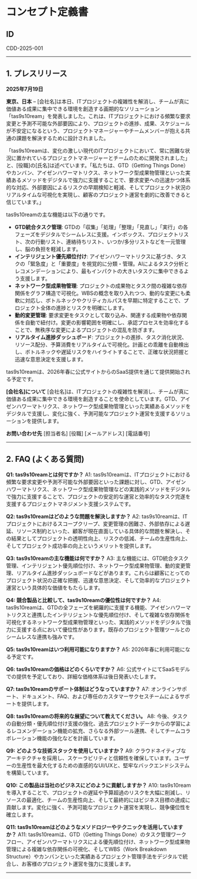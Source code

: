 # コンセプト定義書

## ID

CDD-2025-001

---

## 1. プレスリリース

**2025年7月19日**

**東京、日本** –
[会社名]は本日、ITプロジェクトの複雑性を解消し、チームが真に価値ある成果に集中できる環境を創造する画期的なソリューション「tas9s10ream」を発表しました。これは、ITプロジェクトにおける頻繁な要求変更と予測不可能な外部要因により、プロジェクトの進捗、成果、スケジュールが不安定になるという、プロジェクトマネージャーやチームメンバーが抱える共通の課題を解決するために設計されました。

「tas9s10reamは、変化の激しい現代のITプロジェクトにおいて、常に困難な状況に置かれているプロジェクトマネージャーとチームのために開発されました」と、[役職]の[氏名]は述べています。「私たちは、GTD（Getting
Things
Done）やカンバン、アイゼンハワーマトリクス、ネットワーク型成果物管理といった実績あるメソッドをデジタルで強力に支援することで、要求変更への迅速かつ体系的な対応、外部要因によるリスクの早期検知と軽減、そしてプロジェクト状況のリアルタイムな可視化を実現し、顧客のプロジェクト運営を劇的に改善できると信じています。」

tas9s10reamの主な機能は以下の通りです。

- **GTD統合タスク管理**:
  GTDの「収集」「処理」「整理」「見直し」「実行」の各フェーズをデジタルでシームレスに支援。インボックス、プロジェクトリスト、次の行動リスト、連絡待ちリスト、いつか/多分リストなどを一元管理し、脳の負担を軽減します。
- **インテリジェント優先順位付け**: アイゼンハワーマトリクスに基づき、タスクの「緊急度」と「重要度」を視覚的に分類・管理。AIによるタスク分析とレコメンデーションにより、最もインパクトの大きいタスクに集中できるよう支援します。
- **ネットワーク型成果物管理**: プロジェクトの成果物とタスク間の複雑な依存関係をグラフ構造で可視化。WBSの概念を取り入れつつ、動的な変更にも柔軟に対応し、ボトルネックやクリティカルパスを早期に特定することで、プロジェクト全体の進捗とリスクを明確にします。
- **動的変更管理**: 要求変更をタスクとして取り込み、関連する成果物や依存関係を自動で紐付け。変更の影響範囲を明確にし、承認プロセスを効率化することで、無秩序な変更によるプロジェクトの混乱を防ぎます。
- **リアルタイム進捗ダッシュボード**: プロジェクトの進捗、タスク消化状況、リソース配分、予算消費をリアルタイムで可視化。計画との乖離を自動検出し、ボトルネックや遅延リスクをハイライトすることで、正確な状況把握と迅速な意思決定を支援します。

tas9s10reamは、2026年春に公式サイトからのSaaS提供を通じて提供開始される予定です。

**[会社名]について**
[会社名]は、ITプロジェクトの複雑性を解消し、チームが真に価値ある成果に集中できる環境を創造することを使命としています。GTD、アイゼンハワーマトリクス、ネットワーク型成果物管理といった実績あるメソッドをデジタルで支援し、変化に強く、予測可能なプロジェクト運営を支援するソリューションを提供します。

**お問い合わせ先** [担当者名] [役職] [メールアドレス] [電話番号]

---

## 2. FAQ (よくある質問)

**Q1: tas9s10reamとは何ですか？** A1:
tas9s10reamは、ITプロジェクトにおける頻繁な要求変更や予測不可能な外部要因といった課題に対し、GTD、アイゼンハワーマトリクス、ネットワーク型成果物管理などの実践的メソッドをデジタルで強力に支援することで、プロジェクトの安定的な運営と効率的なタスク完遂を支援するプロジェクトマネジメント支援システムです。

**Q2: tas9s10reamはどのような問題を解決しますか？** A2:
tas9s10reamは、ITプロジェクトにおけるスコープクリープ、変更管理の困難さ、外部依存による遅延、リソース制約といった、顧客が現在直面している具体的な問題を解決し、その結果としてプロジェクトの透明性向上、リスクの低減、チームの生産性向上、そしてプロジェクト成功率の向上というメリットを提供します。

**Q3: tas9s10reamの主な機能は何ですか？**
A3: 主な機能には、GTD統合タスク管理、インテリジェント優先順位付け、ネットワーク型成果物管理、動的変更管理、リアルタイム進捗ダッシュボードなどがあります。これらは顧客にとってのプロジェクト状況の正確な把握、迅速な意思決定、そして効率的なプロジェクト運営という具体的な価値をもたらします。

**Q4: 競合製品と比較して、tas9s10reamの優位性は何ですか？** A4:
tas9s10reamは、GTDの全フェーズを網羅的に支援する機能、アイゼンハワーマトリクスと連携したインテリジェントな優先順位付け、そして複雑な依存関係を可視化するネットワーク型成果物管理といった、実践的メソッドをデジタルで強力に支援する点において優位性があります。既存のプロジェクト管理ツールとのシームレスな連携も強みです。

**Q5: tas9s10reamはいつ利用可能になりますか？** A5:
2026年春に利用可能になる予定です。

**Q6: tas9s10reamの価格はどのくらいですか？**
A6: 公式サイトにてSaaSモデルでの提供を予定しており、詳細な価格体系は後日発表いたします。

**Q7: tas9s10reamのサポート体制はどうなっていますか？**
A7: オンラインサポート、ドキュメント、FAQ、および専任のカスタマーサクセスチームによるサポートを提供します。

**Q8: tas9s10reamの将来的な展望について教えてください。**
A8: 今後、タスクの自動分類・優先順位付け支援の強化、過去プロジェクトデータからの学習によるレコメンデーション機能の拡充、さらなる外部ツール連携、そしてチームコラボレーション機能の強化などを計画しています。

**Q9: どのような技術スタックを使用していますか？**
A9: クラウドネイティブなアーキテクチャを採用し、スケーラビリティと信頼性を確保しています。ユーザーの生産性を最大化するための直感的なUI/UXと、堅牢なバックエンドシステムを構築しています。

**Q10: この製品は当社のビジネスにどのように貢献しますか？** A10:
tas9s10reamを導入することで、プロジェクトの遅延や予算超過のリスクを大幅に削減し、リソースの最適化、チームの生産性向上、そして最終的にはビジネス目標の達成に貢献します。変化に強く、予測可能なプロジェクト運営を実現し、競争優位性を確立します。

**Q11: tas9s10reamはどのようなメソドロジーやテクニックを活用していますか？**
A11: tas9s10reamは、GTD（Getting Things
Done）のタスク管理ワークフロー、アイゼンハワーマトリクスによる優先順位付け、ネットワーク型成果物管理による複雑な依存関係の可視化、そしてWBS（Work
Breakdown
Structure）やカンバンといった実績あるプロジェクト管理手法をデジタルで統合し、お客様のプロジェクト運営を強力に支援します。

---
